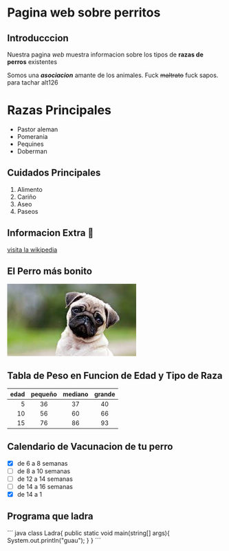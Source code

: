 # Pagina web sobre perritos

## Introducccion
Nuestra pagina *web* muestra informacion sobre los tipos de **razas de perros** existentes

Somos una **_asociacion_** amante de los animales. Fuck ~~maltrato~~ fuck sapos. para tachar alt126

# Razas Principales
- Pastor aleman
- Pomerania
- Pequines
- Doberman

## Cuidados Principales
1. Alimento
2. Cariño
3. Aseo
4. Paseos

## Informacion Extra 🐶

[visita la wikipedia](https://es.wikipedia.org/wiki/Canis_familiaris)

## El Perro más bonito

![alt][perro]

[perro]:perro.jpg

## Tabla de Peso en Funcion de Edad y Tipo de Raza

|edad|pequeño|mediano|grande|
|----:|:-----:|:-----:|:----:|
|5|36|37|40|
|10|56|60|66|
|15|76|86|93|

## Calendario de Vacunacion de tu perro

- [x] de 6 a 8 semanas
- [ ] de 8 a 10 semanas
- [ ] de 12 a 14 semanas
- [ ] de 14 a 16 semanas
- [x] de 14 a 1

## Programa que ladra

´´´ java
class Ladra{
public static void main(string[] args){
System.out.println("guau");
  }
}
´´´
